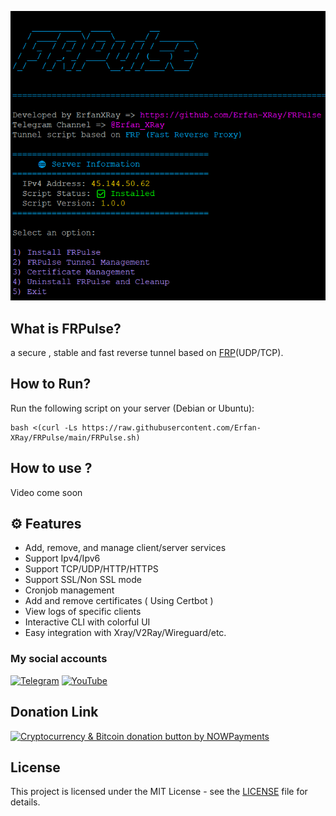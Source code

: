 
![Menu](https://github.com/Erfan-XRay/FRPulse/blob/main/menu.png)

## What is FRPulse?
a secure , stable and fast reverse tunnel based on [FRP](https://github.com/fatedier/frp)(UDP/TCP).
## How to Run?
Run the following script on your server (Debian or Ubuntu):
```
bash <(curl -Ls https://raw.githubusercontent.com/Erfan-XRay/FRPulse/main/FRPulse.sh)
```
## How to use ?
Video come soon
## ⚙️ Features
- Add, remove, and manage client/server services
- Support Ipv4/Ipv6
- Support TCP/UDP/HTTP/HTTPS
- Support SSL/Non SSL mode
- Cronjob management
- Add and remove certificates ( Using Certbot )
- View logs of specific clients
- Interactive CLI with colorful UI
- Easy integration with Xray/V2Ray/Wireguard/etc.

### My social accounts

[![Telegram](https://img.shields.io/badge/Telegram--0088CC?style=for-the-badge&logo=telegram&logoColor=white)](https://t.me/Erfan_XRay) 
[![YouTube](https://img.shields.io/badge/YouTube--FF0000?style=for-the-badge&logo=youtube&logoColor=white)](https://www.youtube.com/@Erfan_XRay/videos)

## Donation Link

<a href="https://nowpayments.io/donation?api_key=HHZTHS8-YC9MEHG-HTC73AH-5WVP950" target="_blank" rel="noreferrer noopener">
    <img src="https://nowpayments.io/images/embeds/donation-button-white.svg" alt="Cryptocurrency & Bitcoin donation button by NOWPayments">
</a>

## License

This project is licensed under the MIT License - see the [LICENSE](./LICENSE) file for details.
